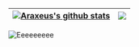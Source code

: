 | <a href="#"><img align="center" src="https://github-readme-stats.vercel.app/api?username=AuracleTech&show_icons=true&theme=github_dark&include_all_commits=true&hide_border=true" alt="Araxeus's github stats" /></a> | <a href="#"><img align="center" src="https://github-readme-stats.vercel.app/api/top-langs/?username=AuracleTech&theme=github_dark&layout=compact&hide_border=true" /></a> |
| ------------- | ------------- |

![Eeeeeeeee](https://i.ibb.co/L6NpxzS/eeeeeeeeee.png)
